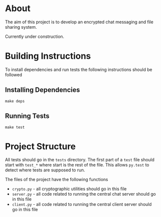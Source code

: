 # About
The aim of this project is to develop an encrypted chat messaging and file sharing system.

Currently under construction.

# Building Instructions
To install dependencies and run tests the following instructions should be followed

## Installing Dependencies

```
make deps
```

## Running Tests

```
make test
```

# Project Structure
All tests should go in the `tests` directory. The first part of a `test` file should start with `test_*` where start is the rest of the file. This allows `py.test` to detect where tests are supposed to run.

The files of the project have the following functions

* `crypto.py` - all cryptographic utilities should go in this file
* `server.py` - all code related to running the central chat server should go in this file
* `client.py` - all code related to running the central client server should go in this file
